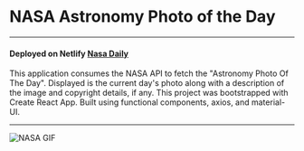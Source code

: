 # NASA Astronomy Photo of the Day
***

#### Deployed on Netlify [Nasa Daily](https://nasadaily.netlify.app)

This application consumes the NASA API to fetch the "Astronomy Photo Of The Day". Displayed is the current day's photo along with a description of the image and copyright details, if any. This project was bootstrapped with Create React App. Built using functional components, axios, and material-UI.

***
![NASA GIF](src/assets/nasa-apod.gif)

